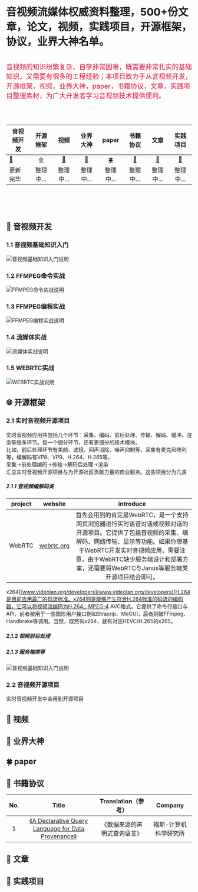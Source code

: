 <div align=left>

# 音视频流媒体权威资料整理，500+份文章，论文，视频，实践项目，开源框架，协议，业界大神名单。
<!--
本社区致力于从源码层面，剖析和挖掘音视频行业主流技术的底层实现原理，为广大想从事音视频的开发者提供音视频权威，全面，深度的音视频学习社区。
-->
</div>

<br/>

<div align=left>

<font size=4 color=#DC143C>
音视频的知识纷繁复杂，自学非常困难，既需要非常扎实的基础知识，又需要有很多的工程经验；本项目致力于从音视频开发，开源框架，视频，业界大神，paper，书籍协议，文章，实践项目整理素材，为广大开发者学习音视频技术提供便利。
</font>
  
</div>

<br/>
<br/>
<br/>

<div align=center>
  
|音视频开发     |开源框架      |视频          |业界大神      | paper        | 书籍协议       |  文章        |实践项目      |
| ------------ |:------------:|:------------:|:------------:|:------------:|:------------:|:------------:|:------------:|
|[🎵](#nav_1) | [🌐](#nav_2)|[🧿](#nav_3) |[👀](#nav_3)  |[🍀](#nav_4) |[🔰](#nav_5)    |[🍮](#nav_6) |[🥌](#nav_7)  |
| 更新完毕     | 整理中...    | 整理中...    | 整理中...    | 整理中...    | 整理中...      | 整理中...    | 整理中...    |
  
</div>

<br/>
<br/>
<br/>

<h2 id="nav_1">🎵 音视频开发</h2>

### 1.1 音视频基础知识入门

![音视频基础知识入门说明](https://www.0voice.com/uiwebsite/audio_video_streaming/01/audio_video_1.png "音视频基础知识入门") 

### 1.2 FFMPEG命令实战

![FFMPEG命令实战说明](https://www.0voice.com/uiwebsite/audio_video_streaming/01/audio_video_2.png "FFMPEG命令实战") 

### 1.3 FFMPEG编程实战

![FFMPEG编程实战说明](https://www.0voice.com/uiwebsite/audio_video_streaming/01/audio_video_3.png "FFMPEG编程实战") 

### 1.4 流媒体实战

![流媒体实战说明](https://www.0voice.com/uiwebsite/audio_video_streaming/01/audio_video_4.png "流媒体实战") 

### 1.5 WEBRTC实战

![WEBRTC实战说明](https://www.0voice.com/uiwebsite/audio_video_streaming/01/audio_video_5.png "WEBRTC实战") 

<!--
### 1.1 音视频基础知识入门

#### 1.1.1 FFMPEG环境搭建

* Windows平台搭建FFMPEG
* Linux平台搭建FFMPEG

#### 1.1.2 音视频基础入门

* 音频基础知识
* 视频基础知识
* 常用工具
    * Medialnfo
    * VLC播放器

### 1.2 FFMPEG命令实战

* 视频录制命令
* 多媒体文件的分解/复用命令
* 裁剪与合并命令
* 图片/视频互转命令
* 直播相关命令
* 各种滤镜命令

### 1.3 FFMPEG编程实战

#### 1.3.1 音视频渲染实战

* SDL环境搭建
* SDL事件处理
* SDL线程处理
* YUV视频播放实战
* PCM声音播放实战

#### 1.3.2 FFmpeg API精讲

* FFmpeg框架分析
* FFmpeg内存模型分析
* FFmpeg常用结构体精讲

#### 1.3.3 音视频编码实战

* AAC编解码原理
* H264编解码原理
* AAC解码实战
* AAC编码实战
* H264解码实战
* H264编码实战
* FFmpeg解码流程分析
* FFmpeg编码流程分析

#### 1.3.4 音视频封装格式实战

* FLV封装格式分析
* MP4封装格式分析
* 多媒体解复用实战
* 多媒体复用实战
* 多媒体转封装格式实战

#### 1.3.5 音视频过滤器实战

* 音视频过滤器
* 视频过滤器

#### 1.3.6 播放器开发实战

* 播放器框架分析
* 模块划分
* 音视频解码
* 播放器控制
* 音视频同步

#### 1.3.7 ffplay播放器

* 掌握ffplay.c的意义
* ffplay框架分析
* 音视频解码
* 音视频控制
* 音视频同步
* 参数机制

#### 1.3.8 ffmpeg录制转码

* 掌握ffmpeg.c的意义
* ffmpeg框架分析
* 音视频编码
* 封装格式转换
* 提取音频
* 提取视频
* logo叠加
* 音视频文件拼接
* filter机制

### 1.4 流媒体实战

#### 1.4.1 rtmp流媒体实战

* rtmp协议分析
* wireshark抓包分析
* rtmp拉流实战
* rtmp推流实战

#### 1.4.2 hls流媒体实战

* hls协议分析
* HTTP协议分析
* TS格式分析
* wireshark抓包分析
* hls拉流实战
* ffmpeg hls源码分析
* hls多码率机制

#### 1.4.3 http-flv流媒体实战

* http-flv协议分析
* wireshark抓包分析
* http chunk机制分析
* http-flv拉流实战
* ffmpeg http-flv源码分析

#### 1.4.4 RTMP/HLS/HTTP-FLV流媒体服务器分析

* 整体框架分析
* rtmp推流分析
* rtmp拉流分析
* hls拉流分析
* http-flv拉流分析
* FFmpeg转码分析
* 首屏秒开技术分析
* forward集群源码分析
* edge集群源码分析
* 负载均衡部署方式

#### 1.4.5 RTSP流媒体实战

* RTSP协议分析
* RTP协议分析
* RTCP协议分析
* RTSP流媒体服务器搭建
* RTSP推流实战
* RTSP拉流实战
* wireshark抓包分析
* RTSP流媒体服务器分析

### 1.5 WEBRTC实战

#### 1.5.1 WebRTC中级开发

* WebRTC通话原理分析
* WebRTC开发环境搭建
* coturn最佳搭建方法
* 如何采集音视频数据
* —对—通话时序分析
* 信令服务器设计
* Web一对一通话
* Web和Android通话
* AppRTC快速演示

#### 1.5.2 WebRTC高级开发

* 自定义摄像头分辨率
* 码率限制
* 调整编码器顺序
* Mesh模型多方通话
* Janus框架分析
* Janus Web客户端源码分析
* Janus Android客户端源码分析
* Janus Windows客户端源码分析
* Janus信令设计
* 基于Janus实现会议系统
* WebRTC源码编译
* 拥塞控制算法
* FEC
* jitter buffer

#### 1.5.3 Janus服务器源码分析

* 源码结构
* 插件机制
* 线程分析
* 信令交互过程
* videoroom分析
* sdp分析
* rtp分析
* srtp分析
* rtcp分析
* stun分析
* turn分析
-->

<h2 id="nav_2">🌐 开源框架</h2>

### 2.1 实时音视频开源项目

实时音视频应用共包括几个环节：采集、编码、前后处理、传输、解码、缓冲、渲染等很多环节。每一个细分环节，还有更细分的技术模块。<br/>
比如，前后处理环节有美颜、滤镜、回声消除、噪声抑制等，采集有麦克风阵列等，编解码有VP8、VP9、H.264、H.265等。
<br/>
采集->前处理编码->传输->解码后处理->渲染
<br/>
汇总实时音视频开源项目与为开源社区贡献力量的商业服务。这些项目分为几类

##### 2.1.1 音视频编解码类

project|website|introduce
:-------: | :---------------: | :------------: 
WebRTC|[webrtc.org](www.webrtc.org)|首先会用到的肯定是WebRTC，是一个支持网页浏览器进行实时语音对话或视频对话的开源项目。它提供了包括音视频的采集、编解码、网络传输、显示等功能。如果你想基于WebRTC开发实时音视频应用，需要注意，由于WebRTC缺少服务端设计和部署方案，还需要将WebRTC与Janus等服务端类开源项目结合即可。

x264|[www.videolan.org/developers](www.videolan.org/developers)|H.264是目前应用最广的码流标准。x264则是能够产生符合H.264标准的码流的编码器，它可以将视频流编码为H.264、MPEG-4 AVC格式。它提供了命令行接口与API，前者被用于一些图形用户接口例如Straxrip、MeGUI，后者则被FFmpeg、Handbrake等调用。当然，既然有x264，就有对应HEVC/H.265的x265。


##### 2.1.2 视频前后处理

##### 2.1.3 服务端类等



![音视频基础知识入门说明](https://www.0voice.com/uiwebsite/audio_video_streaming/01/audio_video_1.png "音视频基础知识入门") 

### 2.2 音视频开源项目

实时音视频开发中会用到开源项目

<h2 id="nav_3">🧿 视频</h2>

<h2 id="nav_4">👀 业界大神</h2>

<h2 id="nav_5">🍀 paper</h2>

<h2 id="nav_6">🔰 书籍协议</h2>

<div align=center>

No.|Title|Translation（参考）|Company
:-------: | :---------------: | :------------: | :-------:
1|[《A Declarative Query Language for Data Provenance》](https://github.com/0voice/computer_expert_paper/blob/main/%E6%95%B0%E6%8D%AE%E7%BB%93%E6%9E%84/%E3%80%8AA%20Declarative%20Query%20Language%20for%20Data%20Provenance%E3%80%8B.pdf)|《数据来源的声明式查询语言》|福斯-计算机科学研究所

</div>

<h2 id="nav_7">🍮 文章</h2>

<h2 id="nav_8">🥌 实践项目</h2>



